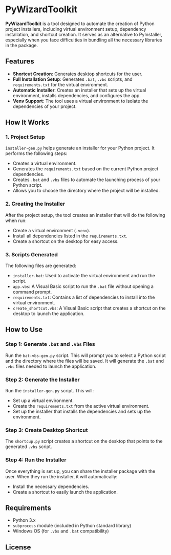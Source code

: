 # PyWizardToolkit

**PyWizardToolkit** is a tool designed to automate the creation of Python project installers, including virtual environment setup, dependency installation, and shortcut creation. It serves as an alternative to PyInstaller, especially when you face difficulties in bundling all the necessary libraries in the package.

## Features

- **Shortcut Creation**: Generates desktop shortcuts for the user.
- **Full Installation Setup**: Generates `.bat`, `.vbs` scripts, and `requirements.txt` for the virtual environment.
- **Automatic Installer**: Creates an installer that sets up the virtual environment, installs dependencies, and configures the app.
- **Venv Support**: The tool uses a virtual environment to isolate the dependencies of your project.

## How It Works

### 1. **Project Setup**
`installer-gen.py` helps generate an installer for your Python project. It performs the following steps:
   - Creates a virtual environment.
   - Generates the `requirements.txt` based on the current Python project dependencies.
   - Creates `.bat` and `.vbs` files to automate the launching process of your Python script.
   - Allows you to choose the directory where the project will be installed.

### 2. **Creating the Installer**
After the project setup, the tool creates an installer that will do the following when run:
   - Create a virtual environment (`.venv`).
   - Install all dependencies listed in the `requirements.txt`.
   - Create a shortcut on the desktop for easy access.

### 3. **Scripts Generated**
The following files are generated:
   - `installer.bat`: Used to activate the virtual environment and run the script.
   - `app.vbs`: A Visual Basic script to run the `.bat` file without opening a command prompt.
   - `requirements.txt`: Contains a list of dependencies to install into the virtual environment.
   - `create_shortcut.vbs`: A Visual Basic script that creates a shortcut on the desktop to launch the application.

## How to Use

### Step 1: Generate `.bat` and `.vbs` Files
Run the `bat-vbs-gen.py` script. This will prompt you to select a Python script and the directory where the files will be saved. It will generate the `.bat` and `.vbs` files needed to launch the application.

### Step 2: Generate the Installer
Run the `installer-gen.py` script. This will:
   - Set up a virtual environment.
   - Create the `requirements.txt` from the active virtual environment.
   - Set up the installer that installs the dependencies and sets up the environment.

### Step 3: Create Desktop Shortcut
The `shortcup.py` script creates a shortcut on the desktop that points to the generated `.vbs` script.

### Step 4: Run the Installer
Once everything is set up, you can share the installer package with the user. When they run the installer, it will automatically:
   - Install the necessary dependencies.
   - Create a shortcut to easily launch the application.

## Requirements

- Python 3.x
- `subprocess` module (included in Python standard library)
- Windows OS (for `.vbs` and `.bat` compatibility)

## License

